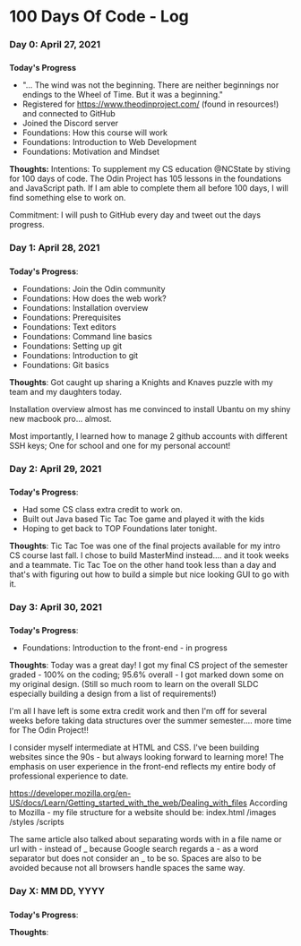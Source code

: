 # 100 Days Of Code - Log

### Day 0: April 27, 2021
##### 

**Today's Progress**
- "... The wind was not the beginning. There are neither beginnings nor endings to the Wheel of Time. But it was a beginning." 
- Registered for https://www.theodinproject.com/ (found in resources!) and connected to GitHub
- Joined the Discord server
- Foundations: How this course will work
- Foundations: Introduction to Web Development
- Foundations: Motivation and Mindset


**Thoughts:** 
Intentions: To supplement my CS education @NCState by stiving for 100 days of code. The Odin Project has 105 lessons in the foundations and JavaScript path. If I am able to complete them all before 100 days, I will find something else to work on. 

Commitment: I will push to GitHub every day and tweet out the days progress. 

### Day 1: April 28, 2021
##### 

**Today's Progress**: 
- Foundations: Join the Odin community
- Foundations: How does the web work? 
- Foundations: Installation overview
- Foundations: Prerequisites
- Foundations: Text editors
- Foundations: Command line basics
- Foundations: Setting up git
- Foundations: Introduction to git
- Foundations: Git basics

**Thoughts**: 
Got caught up sharing a Knights and Knaves puzzle with my team and my daughters today.

Installation overview almost has me convinced to install Ubantu on my shiny new macbook pro... almost. 

Most importantly, I learned how to manage 2 github accounts with different SSH keys; One for school and one for my personal account!

### Day 2: April 29, 2021
##### 

**Today's Progress**: 
- Had some CS class extra credit to work on.
- Built out Java based Tic Tac Toe game and played it with the kids 
- Hoping to get back to TOP Foundations later tonight. 

**Thoughts**: 
Tic Tac Toe was one of the final projects available for my intro CS course last fall. I chose to build MasterMind instead.... and it took weeks and a teammate. Tic Tac Toe on the other hand took less than a day and that's with figuring out how to build a simple but nice looking GUI to go with it. 

### Day 3: April 30, 2021
##### 

**Today's Progress**: 
- Foundations: Introduction to the front-end - in progress

**Thoughts**: 
Today was a great day! I got my final CS project of the semester graded - 100% on the coding; 95.6% overall - I got marked down some on my original design. (Still so much room to learn on the overall SLDC especially building a design from a list of requirements!)

I'm all I have left is some extra credit work and then I'm off for several weeks before taking data structures over the summer semester.... more time for The Odin Project!! 

I consider myself intermediate at HTML and CSS. I've been building websites since the 90s - but always looking forward to learning more! The emphasis on user experience in the front-end reflects my entire body of professional experience to date. 

https://developer.mozilla.org/en-US/docs/Learn/Getting_started_with_the_web/Dealing_with_files
According to Mozilla - my file structure for a website should be: 
index.html
/images
/styles
/scripts

The same article also talked about separating words with in a file name or url with - instead of _ because Google search regards a - as a word separator but does not consider an _ to be so. Spaces are also to be avoided because not all browsers handle spaces the same way. 


### Day X: MM DD, YYYY
##### 

**Today's Progress**: 

**Thoughts**: 